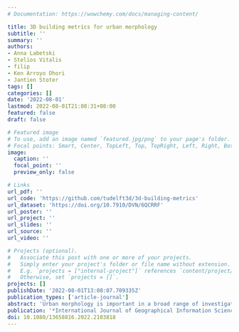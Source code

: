 ```yaml
---
# Documentation: https://wowchemy.com/docs/managing-content/

title: 3D building metrics for urban morphology
subtitle: ''
summary: ''
authors:
- Anna Labetski
- Stelios Vitalis
- filip
- Ken Arroyo Ohori
- Jantien Stoter
tags: []
categories: []
date: '2022-08-01'
lastmod: 2022-08-01T21:08:31+08:00
featured: false
draft: false

# Featured image
# To use, add an image named `featured.jpg/png` to your page's folder.
# Focal points: Smart, Center, TopLeft, Top, TopRight, Left, Right, BottomLeft, Bottom, BottomRight.
image:
  caption: ''
  focal_point: ''
  preview_only: false

# Links
url_pdf: ''
url_code: 'https://github.com/tudelft3d/3d-building-metrics'
url_dataset: 'https://doi.org/10.7910/DVN/6QCRRF'
url_poster: ''
url_project: ''
url_slides: ''
url_source: ''
url_video: ''

# Projects (optional).
#   Associate this post with one or more of your projects.
#   Simply enter your project's folder or file name without extension.
#   E.g. `projects = ["internal-project"]` references `content/project/deep-learning/index.md`.
#   Otherwise, set `projects = []`.
projects: []
publishDate: '2022-08-01T13:08:07.709335Z'
publication_types: ['article-journal']
abstract: 'Urban morphology is important in a broad range of investigations across the fields of city planning, transportation, climate, energy, and urban data science. Characterising buildings with a set of numerical metrics is fundamental to studying the urban form. Despite the rapid developments in 3D geoinformation science, and the growing 3D data availability, most studies simplify buildings to their 2D footprint, and when taking their height into account, they at most assume one height value per building, i.e. simple 3D. We take the first step in elevating building metrics into full/true 3D, uncovering the use of higher levels of detail, and taking into account the detailed shape of a building. We set the foundation of the new research line on 3D urban morphology by providing a comprehensive set of 3D metrics, implementing them in openly released software, generating an open dataset containing 2D and 3D metrics for 823,000 buildings in the Netherlands, and demonstrating a use case where clusters and architectural patterns are analysed through time. Our experiments suggest the added value of 3D metrics to complement existing counterparts, reducing ambiguity, and providing advanced insights. Furthermore, we provide a comparative analysis using different levels of detail of 3D building models.'
publication: '*International Journal of Geographical Information Science*'
doi: 10.1080/13658816.2022.2103818
---
```

